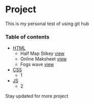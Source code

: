 # Project

This is my personal test of using git hub 


### Table of contents  

* [HTML](https://github.com/bishnulamsal/project#html-time-lets-go)
  * Half Map Stikey [view](https://bishnulamsal.github.io/project/halfmap-stikey.html)
  * Online Maksheet [view](https://bishnulamsal.github.io/project/online-marksheet.html)
  * Fogs wave [view](https://bishnulamsal.github.io/project/html/fogs.html)
* [CSS](https://github.com/bishnulamsal/project#CSS-time-lets-go)
  * 1
* [JS](https://github.com/bishnulamsal/project#JS-time-lets-go)
  * 2

Stay updated for more project
